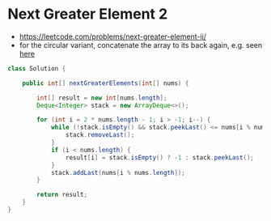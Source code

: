 # Next Greater Element 2

- https://leetcode.com/problems/next-greater-element-ii/
- for the circular variant, concatenate the array to its back again, e.g. seen [here](/Striver%20-%20Interview%20Prep/Step%205:%20Strings%20[Basic%20and%20Medium]/Step%205.1/Rotate%20String.md)

```java
class Solution {

    public int[] nextGreaterElements(int[] nums) {

        int[] result = new int[nums.length];
        Deque<Integer> stack = new ArrayDeque<>();

        for (int i = 2 * nums.length - 1; i > -1; i--) {
            while (!stack.isEmpty() && stack.peekLast() <= nums[i % nums.length]) {
                stack.removeLast();
            }
            if (i < nums.length) {
                result[i] = stack.isEmpty() ? -1 : stack.peekLast();
            }
            stack.addLast(nums[i % nums.length]);
        }

        return result;
    }
}
```
